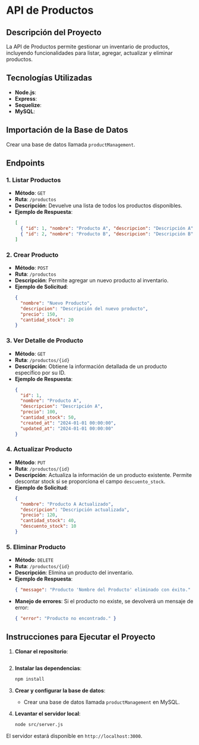 # API de Productos

## Descripción del Proyecto
La API de Productos permite gestionar un inventario de productos, incluyendo funcionalidades para listar, agregar, actualizar y eliminar productos.

## Tecnologías Utilizadas
- **Node.js**: 
- **Express**: 
- **Sequelize**: 
- **MySQL**: 

## Importación de la Base de Datos
Crear una base de datos llamada `productManagement`.

## Endpoints

### 1. Listar Productos
- **Método**: `GET`
- **Ruta**: `/productos`
- **Descripción**: Devuelve una lista de todos los productos disponibles.
- **Ejemplo de Respuesta**:
    ```json
    [
      { "id": 1, "nombre": "Producto A", "descripcion": "Descripción A", "precio": 100, "cantidad_stock": 50 },
      { "id": 2, "nombre": "Producto B", "descripcion": "Descripción B", "precio": 200, "cantidad_stock": 30 }
    ]
    ```

### 2. Crear Producto
- **Método**: `POST`
- **Ruta**: `/productos`
- **Descripción**: Permite agregar un nuevo producto al inventario.
- **Ejemplo de Solicitud**:
    ```json
    { 
      "nombre": "Nuevo Producto", 
      "descripcion": "Descripción del nuevo producto", 
      "precio": 150, 
      "cantidad_stock": 20 
    }
    ```

### 3. Ver Detalle de Producto
- **Método**: `GET`
- **Ruta**: `/productos/{id}`
- **Descripción**: Obtiene la información detallada de un producto específico por su ID.
- **Ejemplo de Respuesta**:
    ```json
    { 
      "id": 1, 
      "nombre": "Producto A", 
      "descripcion": "Descripción A", 
      "precio": 100, 
      "cantidad_stock": 50,
      "created_at": "2024-01-01 00:00:00",
      "updated_at": "2024-01-01 00:00:00"
    }
    ```

### 4. Actualizar Producto
- **Método**: `PUT`
- **Ruta**: `/productos/{id}`
- **Descripción**: Actualiza la información de un producto existente. Permite descontar stock si se proporciona el campo `descuento_stock`.
- **Ejemplo de Solicitud**:
    ```json
    { 
      "nombre": "Producto A Actualizado", 
      "descripcion": "Descripción actualizada", 
      "precio": 120, 
      "cantidad_stock": 40,
      "descuento_stock": 10 
    }
    ```

### 5. Eliminar Producto
- **Método**: `DELETE`
- **Ruta**: `/productos/{id}`
- **Descripción**: Elimina un producto del inventario.
- **Ejemplo de Respuesta**:
    ```json
    { "message": "Producto 'Nombre del Producto' eliminado con éxito." }
    ```
- **Manejo de errores**: Si el producto no existe, se devolverá un mensaje de error:
    ```json
    { "error": "Producto no encontrado." }
    ```


## Instrucciones para Ejecutar el Proyecto

1. **Clonar el repositorio**:
    ```bash
    
    
    ```

2. **Instalar las dependencias**:
    ```bash
    npm install
    ```

3. **Crear y configurar la base de datos**:
    - Crear una base de datos llamada `productManagement` en MySQL.

4. **Levantar el servidor local**:
    ```bash
    node src/server.js
    ```

El servidor estará disponible en `http://localhost:3000`.